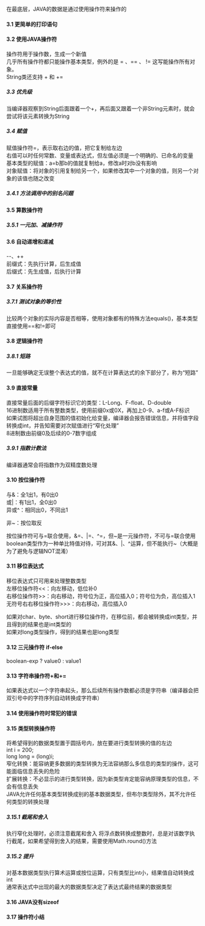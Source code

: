 在最底层，JAVA的数据是通过使用操作符来操作的

#### 3.1 更简单的打印语句

#### 3.2 使用JAVA操作符

操作符用于操作数，生成一个新值  
几乎所有操作符都只能操作基本类型，例外的是 = 、== 、 != 这写能操作所有对象。  
String类还支持 + 和 +=

##### 3.3 优先级

当编译器观察到String后面跟着一个+，再后面又跟着一个非String元素时，就会尝试将该元素转换为String

##### 3.4 赋值

赋值操作符=，表示取右边的值，把它复制给左边  
右值可以时任何常数、变量或表达式，但左值必须是一个明确的、已命名的变量  
基本类型的赋值：a=b那b的值就复制给a，修改a时对b没有影响  
对象赋值：将对象的引用复制给另一个，如果修改其中一个对象的值，则另一个对象的该值也随之改变

##### 3.4.1 方法调用中的别名问题

#### 3.5 算数操作符

##### 3.5.1 一元加、减操作符

#### 3.6 自动递增和递减

--、++  
前缀式：先执行计算，后生成值  
后缀式：先生成值，后执行计算

#### 3.7 关系操作符

##### 3.7.1 测试对象的等价性

比较两个对象的实际内容是否相等，使用对象都有的特殊方法equals()，基本类型直接使用==和!=即可

#### 3.8 逻辑操作符

##### 3.8.1 短路

一旦能够确定无误整个表达式的值，就不在计算表达式的余下部分了，称为“短路”

#### 3.9 直接常量

直接常量后面的后缀字符标识它的类型：L-Long、F-float、D-double  
16进制数适用于所有整数类型，使用前缀0x或0X，再加上0-9、a-f或A-F标识  
如果试图将超出自身范围的值初始化给变量，编译器会报告错误信息，并将值字段转换成int，并告知需要对次赋值进行“窄化处理”  
8进制数由前缀0及后续的0-7数字组成

##### 3.9.1 指数计数法

编译器通常会将指数作为双精度数处理

#### 3.10 按位操作符

与&：全1出1，有0出0  
或|：有1出1，全0出0  
异或^：相同出0，不同出1

非~：按位取反

按位操作符可与=联合使用，&=、|=、^=，但~是一元操作符，不可与=联合使用  
boolean类型作为一种单比特值对待，可对其&、|、^运算，但不能执行~（大概是为了避免与逻辑NOT混淆）

#### 3.11 移位表达式

移位表达式只可用来处理整数类型  
左移位操作符<<：向左移动，低位补0  
右移位操作符>>：向右移动，符号位为正，高位插入0；符号位为负，高位插入1  
无符号右右移位操作符>>>：向右移动，高位插入0

如果对char、byte、short进行移位操作符，在移位前，都会被转换成int类型，并且得到的结果也是int类型的  
如果对long类型操作，得到的结果也是long类型

#### 3.12 三元操作符 if-else

boolean-exp ? value0 : value1

#### 3.13 字符串操作符+和+=

如果表达式以一个字符串起头，那么后续所有操作数都必须是字符串（编译器会把双引号中的字符序列自动转换成字符串）

#### 3.14 使用操作符时常犯的错误

#### 3.15 类型转换操作符

将希望得到的数据类型置于圆括号内，放在要进行类型转换的值的左边  
int i = 200;  
long long = (long)i;  
窄化转换：能容纳更多数据的类型转换为无法容纳那么多信息的类型的操作，这可能面临信息丢失的危险  
扩展转换：不必显示的进行类型转换，因为新类型肯定能容纳原理类型的信息，不会有信息丢失  
JAVA允许任何基本类型转换成别的基本数据类型，但布尔类型除外，其不允许任何类型的转换处理

##### 3.15.1 截尾和舍入

执行窄化处理时，必须注意截尾和舍入
将浮点数转换成整数时，总是对该数字执行截尾，如果希望得到舍入的结果，需要使用Math.round()方法

##### 3.15.2 提升

对基本数据类型执行算术运算或按位运算，只有类型比int小，结果值自动转换成int  
通常表达式中出现的最大的数据类型决定了表达式最终结果的数据类型

#### 3.16 JAVA没有sizeof

#### 3.17 操作符小结



